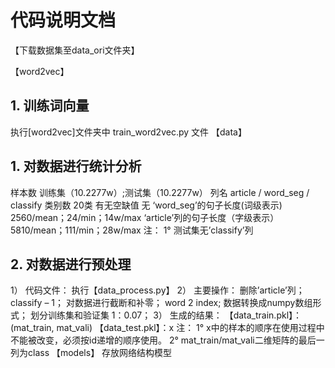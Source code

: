# 代码说明文档
【下载数据集至data_ori文件夹】


【word2vec】
## 1.	训练词向量
执行[word2vec]文件夹中 train_word2vec.py 文件
【data】
## 1.	对数据进行统计分析
样本数	训练集（10.2277w）;测试集（10.2277w）
列名	article / word_seg / classify
类别数	20类
有无空缺值	无
‘word_seg’的句子长度(词级表示)	2560/mean；24/min；14w/max
‘article’列的句子长度（字级表示）	5810/mean；111/min；28w/max
注：
		1° 测试集无’classify’列
## 2.	对数据进行预处理
1）	代码文件：
执行【data_process.py】
2）	主要操作：
删除’article’列；
classify – 1；
对数据进行截断和补零；
word 2 index;
数据转换成numpy数组形式；
划分训练集和验证集 1：0.07；
3）	生成的结果：
【data_train.pkl】：(mat_train, mat_vali)
【data_test.pkl】：x
注：
1° x中的样本的顺序在使用过程中不能被改变，必须按id递增的顺序使用。
2° mat_train/mat_vali二维矩阵的最后一列为class
【models】
存放网络结构模型
